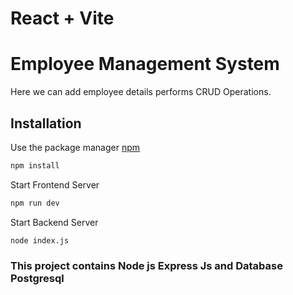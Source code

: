 # React + Vite

# Employee Management System

Here we can add employee details performs CRUD Operations.

## Installation

Use the package manager [npm](https://www.npmjs.com/)

```bash
npm install
```

Start Frontend Server

```bash
npm run dev
```

Start Backend Server

```bash
node index.js
```

### This project contains Node js Express Js and Database Postgresql
